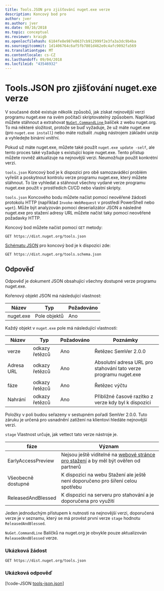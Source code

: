 ```yaml
---
title: Tools.JSON pro zjišťování nuget.exe verze
description: Koncový bod pro
author: jver
ms.author: jver
ms.date: 08/16/2018
ms.topic: conceptual
ms.reviewer: kraigb
ms.openlocfilehash: 6184fe8e987e0637cb912999f2e3fa3a3dc9b4ba
ms.sourcegitcommit: 1d1406764c6af5fb7801d462e0c4afc9092fa569
ms.translationtype: MT
ms.contentlocale: cs-CZ
ms.lasthandoff: 09/04/2018
ms.locfileid: "43546932"
---
```

# <a name="toolsjson-for-discovering-nugetexe-versions"></a>Tools.JSON pro zjišťování nuget.exe verze

V současné době existuje několik způsobů, jak získat nejnovější verzi programu nuget.exe na svém počítači skriptovatelný způsobem. Například můžete stáhnout a extrahovat [ `NuGet.CommandLine` ](https://www.nuget.org/packages/NuGet.CommandLine/) balíček z webu nuget.org. To má některé složitost, protože se buď vyžaduje, že už máte nuget.exe (pro `nuget.exe install`) nebo máte rozbalit .nupkg nástrojem základní unzip a vyhledejte binární vnitřní.

Pokud už máte nuget.exe, můžete také použít `nuget.exe update -self`, ale tento proces také vyžaduje s existující kopie nuget.exe. Tento přístup můžete rovněž aktualizuje na nejnovější verzi. Neumožňuje použít konkrétní verzi.

`tools.json` Koncový bod je k dispozici pro obě samozaváděcí problém vyřešit a poskytnout kontrolu verze programu nuget.exe, který můžete stáhnout. To lze vyhledat a stáhnout všechny vydané verze programu nuget.exe použít v prostředích CI/CD nebo vlastní skripty.

`tools.json` Koncového bodu můžete načíst pomocí neověřené žádosti protokolu HTTP (například `Invoke-WebRequest` v prostředí PowerShell nebo `wget`). Může být analyzován pomocí deserializátor JSON a následné nuget.exe pro stažení adresy URL můžete načíst taky pomocí neověřené požadavky HTTP.

Koncový bod můžete načíst pomocí `GET` metody:

    GET https://dist.nuget.org/tools.json

[Schématu JSON](http://json-schema.org/) pro koncový bod je k dispozici zde:

    GET https://dist.nuget.org/tools.schema.json

## <a name="response"></a>Odpověď

Odpověď je dokument JSON obsahující všechny dostupné verze programu nuget.exe.

Kořenový objekt JSON má následující vlastnost:

Název      | Typ             | Požadováno
--------- | ---------------- | --------
nuget.exe | Pole objektů | Ano

Každý objekt v `nuget.exe` pole má následující vlastnosti:

Název     | Typ   | Požadováno | Poznámky
-------- | ------ | -------- | -----
verze  | odkazy řetězců | Ano      | Řetězec SemVer 2.0.0
Adresa URL      | odkazy řetězců | Ano      | Absolutní adresa URL pro stahování tato verze programu nuget.exe
fáze    | odkazy řetězců | Ano      | Řetězec výčtu
Nahrání | odkazy řetězců | Ano      | Přibližné časové razítko z verze kdy byl k dispozici

Položky v poli budou seřazeny v sestupném pořadí SemVer 2.0.0. Tuto záruku je určená pro usnadnění zatížení na klientovi hledáte nejnovější verzi. 

`stage` Vlastnost určuje, jak vettect tato verze nástroje je. 

fáze              | Význam
------------------ | ------
EarlyAccessPreview | Nejsou ještě viditelné na [webové stránce pro stažení](https://www.nuget.org/downloads) a by měl být ověřen od partnerů
Všeobecně dostupné           | K dispozici na webu Stažení ale ještě není doporučeno pro šíření celou spotřebu
ReleasedAndBlessed | K dispozici na serveru pro stahování a je doporučena pro využití

Jeden jednoduchým přístupem k nutnosti na nejnovější verzi, doporučená verze je v seznamu, který se má provést první verze `stage` hodnotu `ReleasedAndBlessed`.

`NuGet.CommandLine` Balíčků na nuget.org je obvykle pouze aktualizován `ReleasedAndBlessed` verze.

### <a name="sample-request"></a>Ukázková žádost

    GET https://dist.nuget.org/tools.json

### <a name="sample-response"></a>Ukázková odpověď

[!code-JSON [tools-json.json](./_data/tools-json.json)]
